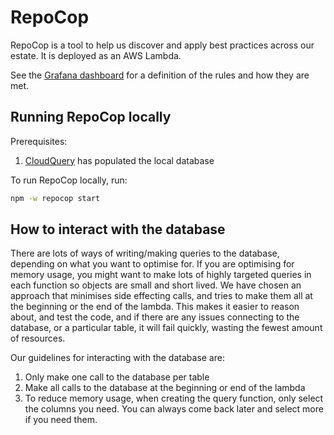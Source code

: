 # RepoCop

RepoCop is a tool to help us discover and apply best practices across our estate.
It is deployed as an AWS Lambda.

See the [Grafana dashboard](https://metrics.gutools.co.uk/d/2uaV8PiIz/repocop?orgId=1) for a definition of the rules and how they are met.

## Running RepoCop locally

Prerequisites:

1. [CloudQuery](../../packages/cloudquery/README.md) has populated the local database

To run RepoCop locally, run:

```bash
npm -w repocop start
```

## How to interact with the database

There are lots of ways of writing/making queries to the database, depending on what you want to optimise for. If you are optimising for memory usage, you might want to make lots of highly targeted queries in each function so objects are small and short lived. We have chosen an approach that minimises side effecting calls, and tries to make them all at the beginning or the end of the lambda. This makes it easier to reason about, and test the code, and if there are any issues connecting to the database, or a particular table, it will fail quickly, wasting the fewest amount of resources.

Our guidelines for interacting with the database are:

1. Only make one call to the database per table
2. Make all calls to the database at the beginning or end of the lambda
3. To reduce memory usage, when creating the query function, only select the columns you need. You can always come back later and select more if you need them.
